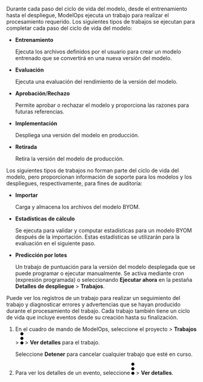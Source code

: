 Durante cada paso del ciclo de vida del modelo, desde el entrenamiento hasta el despliegue, ModelOps ejecuta un trabajo para realizar el procesamiento requerido. Los siguientes tipos de trabajos se ejecutan para completar cada paso del ciclo de vida del modelo:

-   **Entrenamiento**

    Ejecuta los archivos definidos por el usuario para crear un modelo entrenado que se convertirá en una nueva versión del modelo.

-   **Evaluación**

    Ejecuta una evaluación del rendimiento de la versión del modelo.

-   **Aprobación**/**Rechazo**

    Permite aprobar o rechazar el modelo y proporciona las razones para futuras referencias.

-   **Implementación**

    Despliega una versión del modelo en producción.

-   **Retirada**

    Retira la versión del modelo de producción.

Los siguientes tipos de trabajos no forman parte del ciclo de vida del modelo, pero proporcionan información de soporte para los modelos y los despliegues, respectivamente, para fines de auditoría:

-   **Importar**

    Carga y almacena los archivos del modelo BYOM.

-   **Estadísticas de cálculo**

    Se ejecuta para validar y computar estadísticas para un modelo BYOM después de la importación. Estas estadísticas se utilizarán para la evaluación en el siguiente paso.

-   **Predicción por lotes**

    Un trabajo de puntuación para la versión del modelo desplegada que se puede programar o ejecutar manualmente. Se activa mediante cron (expresión programada) o seleccionando **Ejecutar ahora** en la pestaña **Detalles de despliegue** \> **Trabajos**.

Puede ver los registros de un trabajo para realizar un seguimiento del trabajo y diagnosticar errores y advertencias que se hayan producido durante el procesamiento del trabajo. Cada trabajo también tiene un ciclo de vida que incluye eventos desde su creación hasta su finalización.

1.  En el cuadro de mando de ModelOps, seleccione el proyecto \> **Trabajos** \> ![kebab menu](Images/zsz1597101912145.svg) \> **Ver detalles** para el trabajo.

    Seleccione **Detener** para cancelar cualquier trabajo que esté en curso.

2.  Para ver los detalles de un evento, seleccione ![kebab menu](Images/kxu1689287376217.svg) \> **Ver detalles**.
